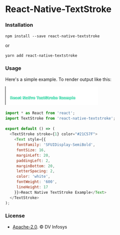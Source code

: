 # React-Native-TextStroke

### Installation
``npm install --save react-native-textstroke``

or

``yarn add react-native-textstroke``

### Usage

Here's a simple example. To render output like this:

![example](https://github.com/dvinfosys/React-Native-TextStroke/blob/main/example.png)

```javascript
import * as React from 'react';
import TextStroke from 'react-native-textstroke';

export default () => (
  <TextStroke stroke={1} color="#21C57F">
    <Text style={{
     fontFamily: 'SFUIDisplay-SemiBold',
     fontSize: 16,
     marginLeft: 20,
     paddingLeft: 2,
     marginBottom: 20,
     letterSpacing: 2,
     color: 'white',
     fontWeight: '600',
     lineHeight: 17
    }}>React Native TextStroke Example</Text>
  </TextStroke>
);
```

### License

- [Apache-2.0](https://github.com/dvinfosys/React-Native-TextStroke/blob/main/LICENSE).  © DV Infosys
